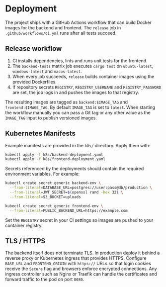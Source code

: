 # Deployment

The project ships with a GitHub Actions workflow that can build Docker images for the backend and frontend. The `release` job in `.github/workflows/ci.yml` runs after all tests succeed.

## Release workflow
1. CI installs dependencies, lints and runs unit tests for the frontend.
2. The `backend-tests` matrix job executes `cargo test` on `ubuntu-latest`, `windows-latest` and `macos-latest`.
3. When every job succeeds, `release` builds container images using the provided Dockerfiles.
4. If repository secrets `REGISTRY`, `REGISTRY_USERNAME` and `REGISTRY_PASSWORD` are set, the job logs in and pushes the images to that registry.

The resulting images are tagged as `backend:$IMAGE_TAG` and `frontend:$IMAGE_TAG`.
By default `IMAGE_TAG` is set to `latest`. When starting the workflow manually
you can pass a Git tag or any other value as the `IMAGE_TAG` input to publish
versioned images.

## Kubernetes Manifests

Example manifests are provided in the `k8s/` directory.
Apply them with:

```bash
kubectl apply -f k8s/backend-deployment.yaml
kubectl apply -f k8s/frontend-deployment.yaml
```

Secrets referenced by the deployments should contain the required environment variables.
For example:

```bash
kubectl create secret generic backend-env \
  --from-literal=DATABASE_URL=postgres://user:pass@db/production \
  --from-literal=JWT_SECRET=$(openssl rand -hex 32) \
  --from-literal=S3_BUCKET=uploads

kubectl create secret generic frontend-env \
  --from-literal=PUBLIC_BACKEND_URL=https://example.com
```

Set the `REGISTRY` secret in your CI settings so images are pushed to your container registry.

## TLS / HTTPS

The backend itself does not terminate TLS. In production deploy it behind a reverse proxy or Kubernetes ingress that provides HTTPS. Configure `BASE_URL` and `FRONTEND_ORIGIN` with `https://` URLs so that login cookies receive the `Secure` flag and browsers enforce encrypted connections. Any ingress controller such as Nginx or Traefik can handle the certificates and forward traffic to the pod on port `8080`.
